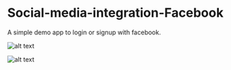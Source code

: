# Social-media-integration-Facebook
A simple demo app to login or signup with facebook.


![alt text](https://user-images.githubusercontent.com/88044527/136928689-b9c08e6a-7192-4f79-866b-cc2e8b26ceed.jpg)


![alt text](https://user-images.githubusercontent.com/88044527/136928708-ca3280da-4e99-44cc-8549-89e6f836e6da.jpg)


